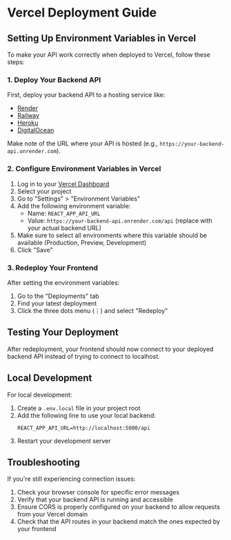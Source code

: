 # Vercel Deployment Guide

## Setting Up Environment Variables in Vercel

To make your API work correctly when deployed to Vercel, follow these steps:

### 1. Deploy Your Backend API

First, deploy your backend API to a hosting service like:
- [Render](https://render.com)
- [Railway](https://railway.app)
- [Heroku](https://heroku.com)
- [DigitalOcean](https://digitalocean.com)

Make note of the URL where your API is hosted (e.g., `https://your-backend-api.onrender.com`).

### 2. Configure Environment Variables in Vercel

1. Log in to your [Vercel Dashboard](https://vercel.com/dashboard)
2. Select your project
3. Go to "Settings" > "Environment Variables"
4. Add the following environment variable:
   - Name: `REACT_APP_API_URL`
   - Value: `https://your-backend-api.onrender.com/api` (replace with your actual backend URL)
5. Make sure to select all environments where this variable should be available (Production, Preview, Development)
6. Click "Save"

### 3. Redeploy Your Frontend

After setting the environment variables:

1. Go to the "Deployments" tab
2. Find your latest deployment
3. Click the three dots menu (⋮) and select "Redeploy"

## Testing Your Deployment

After redeployment, your frontend should now connect to your deployed backend API instead of trying to connect to localhost.

## Local Development

For local development:

1. Create a `.env.local` file in your project root
2. Add the following line to use your local backend:
   ```
   REACT_APP_API_URL=http://localhost:5000/api
   ```
3. Restart your development server

## Troubleshooting

If you're still experiencing connection issues:

1. Check your browser console for specific error messages
2. Verify that your backend API is running and accessible
3. Ensure CORS is properly configured on your backend to allow requests from your Vercel domain
4. Check that the API routes in your backend match the ones expected by your frontend
